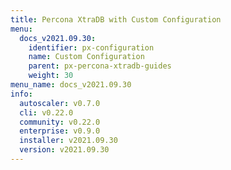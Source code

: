 ```yaml
---
title: Percona XtraDB with Custom Configuration
menu:
  docs_v2021.09.30:
    identifier: px-configuration
    name: Custom Configuration
    parent: px-percona-xtradb-guides
    weight: 30
menu_name: docs_v2021.09.30
info:
  autoscaler: v0.7.0
  cli: v0.22.0
  community: v0.22.0
  enterprise: v0.9.0
  installer: v2021.09.30
  version: v2021.09.30
---
```


